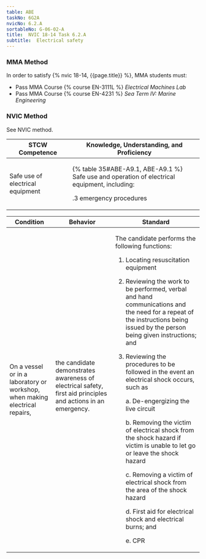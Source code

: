 ```yaml
---
table: ABE
taskNo: 6G2A
nvicNo: 6.2.A 
sortableNo: G-06-02-A
title:  NVIC 18-14 Task 6.2.A
subtitle:  Electrical safety
---
```



### MMA Method

In order to satisfy  {% nvic 18-14, {{page.title}}  %}, MMA students must:

* Pass MMA Course {% course EN-3111L %}  *Electrical Machines Lab*
* Pass MMA Course {% course EN-4231 %}  *Sea Term IV: Marine Engineering*


### NVIC Method

<a onclick="togglevisibility('nvic_methods')" >See NVIC method.</a>

<div id='nvic_methods' class='hide'>

<table>
<thead>
<tr>
<th class='forty'> STCW Competence </th>
<th class='sixty'> Knowledge, Understanding, and Proficiency </th>
</tr>
</thead>




<tbody>
<tr><td markdown='1'>

Safe use of electrical equipment

</td><td markdown='1'>

{% table 35#ABE-A9.1, ABE-A9.1 %} Safe use and operation of electrical equipment, including: 

.3  emergency procedures

</td></tr>


</tbody>
</table>


<table>
<thead>
<tr><th class='twenty'>  Condition </th><th class='twenty'> Behavior </th><th  class='sixty'>Standard </th></tr>
</thead>
<tbody >



<tr><td markdown='1'>

On a vessel or in a laboratory or workshop, when making electrical repairs,

</td><td markdown='1'>

the candidate demonstrates awareness of electrical safety, first aid principles and actions in an emergency.

<br>

<div class="tooltip" markdown='1'>



</div>


</td><td markdown='1'>

The candidate performs the following functions: 

1. Locating resuscitation equipment
2. Reviewing the work to be performed, verbal and hand communications and the need for a repeat of the instructions being issued by the person being given instructions; and 
3. Reviewing the procedures to be followed in the event an electrical shock occurs, such as
	
	a. De-engergizing the live circuit
	
	b. Removing the victim of electrical shock from the shock hazard if victim is unable to let go or leave the shock hazard 
	
	c. Removing a victim of electrical shock from the area of the shock hazard
	
	d. First aid for electrical shock and electrical burns; and 
	
	e. CPR 

</td></tr>
</tbody>
</table>
</div>
